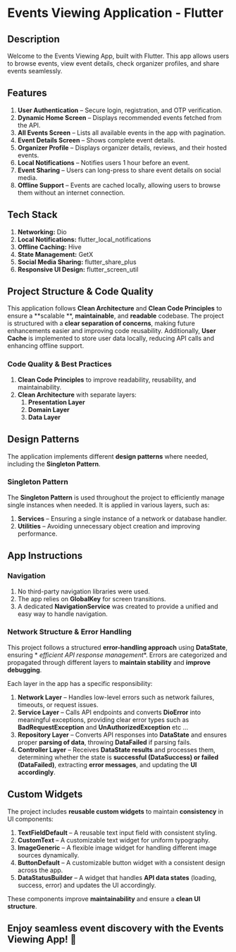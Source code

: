 # Events Viewing Application - Flutter

## Description

Welcome to the Events Viewing App, built with Flutter. This app allows users to browse events, view
event details, check organizer profiles, and share events seamlessly.

## Features

1. **User Authentication** – Secure login, registration, and OTP verification.
2. **Dynamic Home Screen** – Displays recommended events fetched from the API.
3. **All Events Screen** – Lists all available events in the app with pagination.
4. **Event Details Screen** – Shows complete event details.
5. **Organizer Profile** – Displays organizer details, reviews, and their hosted events.
6. **Local Notifications** – Notifies users 1 hour before an event.
7. **Event Sharing** – Users can long-press to share event details on social media.
8. **Offline Support** – Events are cached locally, allowing users to browse them without an
   internet connection.

## Tech Stack

1. **Networking:** Dio
2. **Local Notifications:** flutter_local_notifications
3. **Offline Caching:** Hive
4. **State Management:** GetX
5. **Social Media Sharing:** flutter_share_plus
6. **Responsive UI Design:** flutter_screen_util

## Project Structure & Code Quality

This application follows **Clean Architecture** and **Clean Code Principles** to ensure a **scalable
**, **maintainable**, and **readable** codebase. The project is structured with a **clear separation
of concerns**, making future enhancements easier and improving code reusability.
Additionally, **User Cache** is implemented to store user data locally, reducing API calls and
enhancing offline support.

### Code Quality & Best Practices

1. **Clean Code Principles** to improve readability, reusability, and maintainability.
2. **Clean Architecture** with separate layers:
    1. **Presentation Layer**
    2. **Domain Layer**
    3. **Data Layer**

## Design Patterns

The application implements different **design patterns** where needed, including the **Singleton
Pattern**.

### Singleton Pattern

The **Singleton Pattern** is used throughout the project to efficiently manage single instances when
needed. It is applied in various layers, such as:

1. **Services** – Ensuring a single instance of a network or database handler.
2. **Utilities** – Avoiding unnecessary object creation and improving performance.

## App Instructions

### Navigation

1. No third-party navigation libraries were used.
2. The app relies on **GlobalKey<NavigatorState>** for screen transitions.
3. A dedicated **NavigationService** was created to provide a unified and easy way to handle
   navigation.

### Network Structure & Error Handling

This project follows a structured **error-handling approach** using **DataState**, ensuring *
*efficient API response management**. Errors are categorized and propagated through different layers
to **maintain stability** and **improve debugging**.

Each layer in the app has a specific responsibility:

1. **Network Layer** – Handles low-level errors such as network failures, timeouts, or request
   issues.
2. **Service Layer** – Calls API endpoints and converts **DioError** into meaningful exceptions,
   providing clear error types such as **BadRequestException** and **UnAuthorizedException** etc ...
3. **Repository Layer** – Converts API responses into **DataState<T>** and ensures proper **parsing
   of data**, throwing **DataFailed** if parsing fails.
4. **Controller Layer** – Receives **DataState results** and processes them, determining whether the
   state is **successful (DataSuccess) or failed (DataFailed)**, extracting **error messages**, and
   updating the **UI accordingly**.

## Custom Widgets

The project includes **reusable custom widgets** to maintain **consistency** in UI components:

1. **TextFieldDefault** – A reusable text input field with consistent styling.
2. **CustomText** – A customizable text widget for uniform typography.
3. **ImageGeneric** – A flexible image widget for handling different image sources dynamically.
4. **ButtonDefault** – A customizable button widget with a consistent design across the app.
5. **DataStatusBuilder** – A widget that handles **API data states** (loading, success, error) and
   updates the UI accordingly.

These components improve **maintainability** and ensure a **clean UI structure**.

## Enjoy seamless event discovery with the Events Viewing App! 🚀
